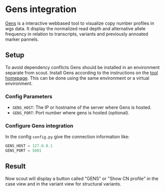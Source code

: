 # Gens integration

[Gens][gens] is a interactive webbased tool to visualize copy number profiles in wgs data. It display the normalized read depth and alternative allele frequency in relation to transcripts, variants and previously annoated marker pannels.

## Setup

To avoid dependency conflicts Gens should be installed in an environment separate from scout.
Install Gens according to the instructions on the [tool homepage][gens]. This can be done using the same environment or a virtual environment.

### Config Parameters

* `GENS_HOST`: The IP or hostname of the server where Gens is hosted.
* `GENS_PORT`: Port number where gens is hosted (optional).

### Configure Gens integration

In the config `config.py` give the connection information like:

```python
GENS_HOST = 127.0.0.1
GENS_PORT = 5001
```

## Result
Now scout will display a button called "GENS" or "Show CN profile" in the case view and in the variant view for structural variants.

[gens]: https://github.com/Clinical-Genomics-Lund/gens
